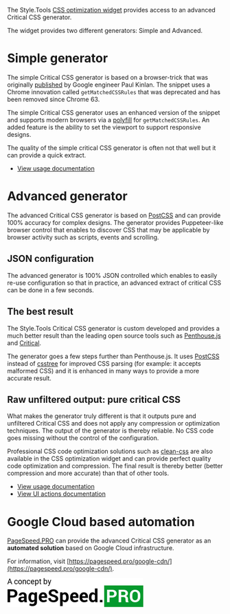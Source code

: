 The Style.Tools [CSS optimization widget](./README.md) provides access to an advanced Critical CSS generator.

The widget provides two different generators: Simple and Advanced.

# Simple generator

The simple Critical CSS generator is based on a browser-trick that was originally [published](https://gist.github.com/PaulKinlan/6284142) by Google engineer Paul Kinlan. The snippet uses a Chrome innovation called `getMatchedCSSRules` that was deprecated and has been removed since Chrome 63.

The simple Critical CSS generator uses an enhanced version of the snippet and supports modern browsers via a [polyfill](https://github.com/ovaldi/getMatchedCSSRules) for `getMatchedCSSRules`. An added feature is the ability to set the viewport to support responsive designs.

The quality of the simple critical CSS generator is often not that well but it can provide a quick extract.

- [View usage documentation](./simple-usage.md)

# Advanced generator

The advanced Critical CSS generator is based on [PostCSS](https://github.com/postcss/postcss) and can provide 100% accuracy for complex designs. The generator provides Puppeteer-like browser control that enables to discover CSS that may be applicable by browser activity such as scripts, events and scrolling.

## JSON configuration

The advanced generator is 100% JSON controlled which enables to easily re-use configuration so that in practice, an advanced extract of critical CSS can be done in a few seconds.

## The best result

The Style.Tools Critical CSS generator is custom developed and provides a much better result than the leading open source tools such as [Penthouse.js](https://github.com/pocketjoso/penthouse/) and [Critical](https://github.com/addyosmani/critical). 

The generator goes a few steps further than Penthouse.js. It uses [PostCSS](https://github.com/postcss/postcss) instead of [csstree](https://github.com/csstree/csstree) for improved CSS parsing (for example: it accepts malformed CSS) and it is enhanced in many ways to provide a more accurate result.

## Raw unfiltered output: pure critical CSS

What makes the generator truly different is that it outputs pure and unfiltered Critical CSS and does not apply any compression or optimization techniques. The output of the generator is thereby reliable. No CSS code goes missing without the control of the configuration.

Professional CSS code optimization solutions such as [clean-css](https://github.com/jakubpawlowicz/clean-css) are also available in the CSS optimization widget and can provide perfect quality code optimization and compression. The final result is thereby better (better compression and more accurate) than that of other tools.

- [View usage documentation](./advanced-usage.md)
- [View UI actions documentation](./advanced-usage.md)

# Google Cloud based automation

[PageSpeed.PRO](https://pagespeed.pro) can provide the advanced Critical CSS generator as an **automated solution** based on Google Cloud infrastructure. 

For information, visit [https://pagespeed.pro/google-cdn/](https://pagespeed.pro/google-cdn/).

[![](../gitbook/images/psp-concept.jpg)](https://pagespeed.pro/)